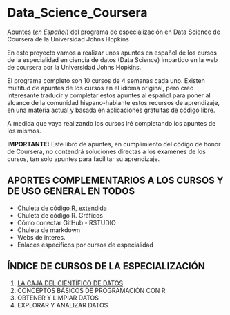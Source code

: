 # Data_Science_Coursera
Apuntes (*en Español*) del programa de especialización en Data Science de Coursera de la Universidad Johns Hopkins

En este proyecto vamos a realizar unos apuntes en español de los cursos de la especialidad en ciencia de datos (Data Science) impartido en la web de coursera por la Universidad Johns Hopkins.

El programa completo son 10 cursos de 4 semanas cada uno. 
Existen multitud de apuntes de los cursos en el idioma original, pero creo interesante traducir y completar estos apuntes al español para poner al alcance de la comunidad hispano-hablante estos recursos de aprendizaje, en una materia actual y basada en aplicaciones gratuitas de código libre.


A medida que vaya realizando los cursos iré completando los apuntes de los mismos.

**IMPORTANTE:** Este libro de apuntes, en cumplimiento del código de honor de Coursera, no contendrá soluciones directas a los examenes de los cursos, tan solo apuntes para facilitar su aprendizaje.

## APORTES COMPLEMENTARIOS A LOS CURSOS Y DE USO GENERAL EN TODOS

 * [Chuleta de código R, extendida](chuleta_R.Rmd)
 * Chuleta de código R. Gráficos
 * Cómo conectar GitHub - RSTUDIO
 * Chuleta de markdown
 * Webs de interes.
 * Enlaces especificos por cursos de especialidad
 
## ÍNDICE DE CURSOS DE LA ESPECIALIZACIÓN

 1. [LA CAJA DEL CIENTÍFICO DE DATOS](01_DATA_SCIENCTIST_TOOLBOX/readme.Rmd)
 2. CONCEPTOS BÁSICOS DE PROGRAMACIÓN CON R
 3. OBTENER Y LIMPIAR DATOS
 4. EXPLORAR Y ANALIZAR DATOS
 
